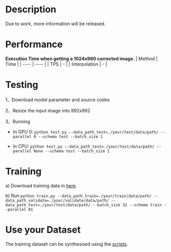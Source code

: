 # Description
Due to work, more information will be released.

# Performance
**Execution Time when getting a 1024x960 corrected image.**
|   Method  | Time  |
|  ----  | ----  |
| TPS  | - |
| Interpolation  | - |
<!-- 
<small>\* TPS:flatByfiducial_TPS,
  
  Interpolation:flatByfiducial_interpolation</small> -->

# Testing
1、Download model parameter and source codes 

2、Resize the input image into 992x992

3、Running 

- In GPU 0:
`python test.py --data_path_test=./your/test/data/path/ --parallel 0 --schema test --batch_size 1`

- In CPU:
`python test.py --data_path_test=./your/test/data/path/ --parallel None --schema test --batch_size 1`

# Training
a) Download training data in [here](https://github.com/gwxie/Document-Dewarping-with-Control-Points/tree/main/Source/dataset/fiducial1024).

b) Run `python train.py --data_path_train=./your/train/data/path/ --data_path_validate=./your/validate/data/path/ --data_path_test=./your/test/data/path/ --batch_size 32 --schema train --parallel 01`

# Use your Dataset
The training dataset can be synthesised using the [scripts](https://github.com/gwxie/Synthesize-Distorted-Image-and-Its-Control-Points).
